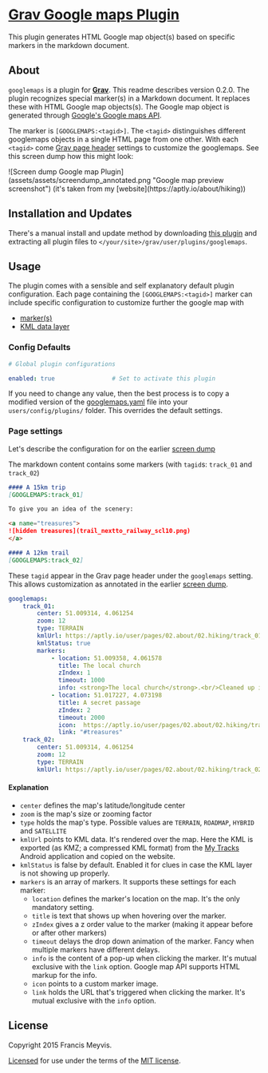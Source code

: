 # [Grav Google maps Plugin][project]

This plugin generates HTML Google map object(s) based on specific markers in the markdown document.

## About

`googlemaps` is a plugin for [**Grav**](http://getgrav.org).
This readme describes version 0.2.0.
The plugin recognizes special marker(s) in a Markdown document.
It replaces these with HTML Google map objects(s).
The Google map object is generated through
[Google's Google maps API](https://developers.google.com/maps/documentation/javascript/tutorial).

The marker is `[GOOGLEMAPS:<tagid>]`.
The `<tagid>` distinguishes different googlemaps objects in a single HTML page from one other.
With each `<tagid>` come [Grav page header]() settings to customize the googlemaps.
See this screen dump how this might look:

<a name="screendump">
![Screen dump Google map Plugin](assets/assets/screendump_annotated.png "Google map preview screenshot")
(it's taken from my [website](https://aptly.io/about/hiking))
</a>

## Installation and Updates

There's a manual install and update method by downloading
[this plugin](https://github.com/aptly-io/grav-plugin-googlemaps)
and extracting all plugin files to `</your/site>/grav/user/plugins/googlemaps`.


## Usage

The plugin comes with a sensible and self explanatory default plugin configuration.
Each page containing the `[GOOGLEMAPS:<tagid>]` marker can include  <tagid> specific configuration
to customize further the google map with
* [marker(s)](https://developers.google.com/maps/documentation/javascript/markers)
* [KML data layer](https://developers.google.com/maps/tutorials/kml/)


### Config Defaults

```yaml
# Global plugin configurations

enabled: true                # Set to activate this plugin
```

If you need to change any value,
then the best process is to copy a modified version of the
[googlemaps.yaml](googlemaps.yaml) file into your `users/config/plugins/` folder.
This overrides the default settings.


### Page settings

Let's describe the configuration for on the earlier [screen dump](#screendump)

The markdown content contains some markers (with `tagid`s: `track_01` and `track_02`)
```markdown
#### A 15km trip
[GOOGLEMAPS:track_01]

To give you an idea of the scenery:

<a name="treasures">
![hidden treasures](trail_nextto_railway_scl10.png)
</a>

#### A 12km trail
[GOOGLEMAPS:track_02]
```

These `tagid` appear in the Grav page header under the `googlemaps` setting.
This allows customization as annotated in the earlier [screen dump](#screendump).
```yaml
googlemaps:
    track_01:
        center: 51.009314, 4.061254
        zoom: 12
        type: TERRAIN
        kmlUrl: https://aptly.io/user/pages/02.about/02.hiking/track_01.kmz
        kmlStatus: true
        markers:
            - location: 51.009358, 4.061578
              title: The local church
              zIndex: 1
              timeout: 1000
              info: <strong>The local church</strong>.<br/>Cleaned up in recent years!
            - location: 51.017227, 4.073198
              title: A secret passage
              zIndex: 2
              timeout: 2000
              icon:  https://aptly.io/user/pages/02.about/02.hiking/trail_nextto_railway_thumbnail.png
              link: "#treasures"
    track_02:
        center: 51.009314, 4.061254
        zoom: 12
        type: TERRAIN
        kmlUrl: https://aptly.io/user/pages/02.about/02.hiking/track_02.kmz
```

#### Explanation

* `center` defines the map's latitude/longitude center
* `zoom` is the map's size or zooming factor
* `type` holds the map's type. Possible values are `TERRAIN`, `ROADMAP`, `HYBRID` and `SATELLITE`
* `kmlUrl` points to KML data. It's rendered over the map.
  Here the KML is exported (as KMZ; a compressed KML format) from the
  [My Tracks](https://play.google.com/store/apps/details?id=com.google.android.maps.mytracks&hl=en)
  Android application and copied on the website.
* `kmlStatus` is false by default.
   Enabled it for clues in case the KML layer is not showing up properly.
* `markers` is an array of markers. It supports these settings for each marker:
  * `location` defines the marker's location on the map. It's the only mandatory setting.
  * `title` is text that shows up when hovering over the marker.
  * `zIndex` gives a z order value to the marker (making it appear before or after other markers)
  * `timeout` delays the drop down animation of the marker. Fancy when multiple markers have different delays.
  * `info` is the content of a pop-up when clicking the marker. It's mutual exclusive with the `link` option.
    Google map API supports HTML markup for the info.
  * `icon` points to a custom marker image.
  * `link` holds the URL that's triggered when clicking the marker. It's mutual exclusive with the `info` option.


## License

Copyright 2015 Francis Meyvis.

[Licensed](LICENSE) for use under the terms of the [MIT license][mit-license].





[project]: https://github.com/aptly-io/grav-plugin-googlemaps
[issues]: https://github.com/aptly-io/grav-plugin-googlemaps/issues "GitHub Issues for Grav Googlemaps Plugin"
[mit-license]: http://www.opensource.org/licenses/mit-license.php "MIT license"

